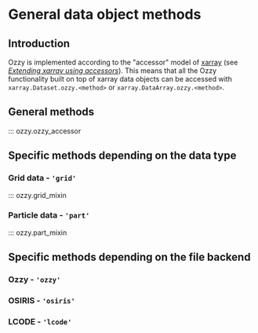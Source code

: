 
# General data object methods

## Introduction

Ozzy is implemented according to the "accessor" model of [xarray](https://xarray.dev/) (see [_Extending xarray using accessors_](https://docs.xarray.dev/en/latest/internals/extending-xarray.html)). This means that all the Ozzy functionality built on top of xarray data objects can be accessed with `xarray.Dataset.ozzy.<method>` or `xarray.DataArray.ozzy.<method>`.

## General methods

::: ozzy.ozzy_accessor

## Specific methods depending on the data type

### Grid data - `'grid'`

::: ozzy.grid_mixin

### Particle data - `'part'`

::: ozzy.part_mixin

## Specific methods depending on the file backend

<!-- TODO: get mkdocstrings to find submodule backends -->

### Ozzy - `'ozzy'`

<!-- ::: ozzy.backends.ozzy_backend -->

### OSIRIS - `'osiris'`

<!-- ::: ozzy.backends.osiris_backend -->

### LCODE - `'lcode'`

<!-- ::: ozzy.backends.lcode_backend -->
